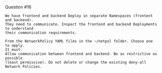 
Question #16
~~~~~~~~~~~~~~~~~~~~~~~~~~~~~~~~~~~~~~~~~~~~~~~~~~~~~~~~~~~~~~~~~~~~~~~~~~~~~~~~~~~~~
We have frontend and backend Deploy in separate Namespaces (frontent and backend).
They need to communicate. Inspect the frontend and backend Deployments to understand
their communication requirements.

From the NetworkPolicy YAML files in the ~/netpol folder. Choose one to apply.
It must:
Allow communication between frontend and backend. Be as restrictive as possible
(least permissive). Do not delete or change the existing deny-all Network Policies.
~~~~~~~~~~~~~~~~~~~~~~~~~~~~~~~~~~~~~~~~~~~~~~~~~~~~~~~~~~~~~~~~~~~~~~~~~~~~~~~~~~~~~
